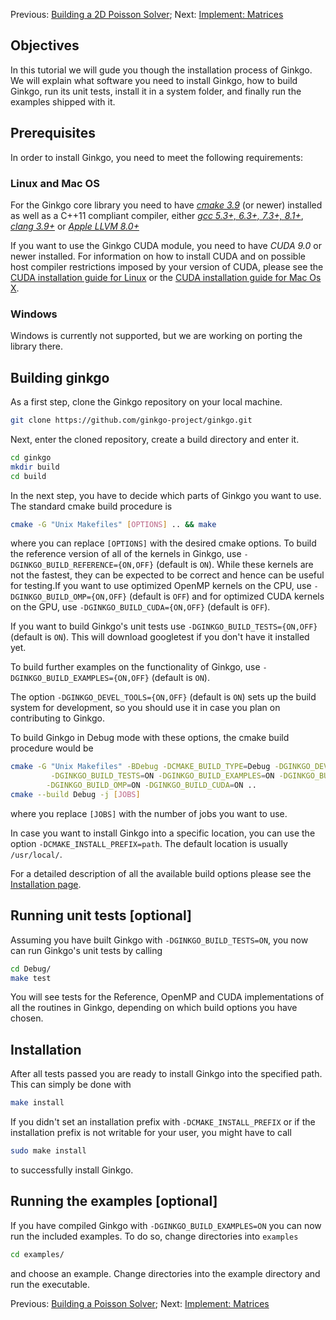 Previous: [Building a 2D Poisson Solver](./Tutorial:-Building-a-2D-Poisson-Solver); Next: [Implement: Matrices](./Tutorial-2:-Implement:-Matrices)

Objectives
----------

In this tutorial we will gude you though the installation process of Ginkgo. We will explain what software you need to install Ginkgo, how to build Ginkgo, run its unit tests, install it in a system folder, and finally run the examples shipped with it.

Prerequisites
-------------

In order to install Ginkgo, you need to meet the following requirements:

### Linux and Mac OS 

For the Ginkgo core library you need to have [_cmake 3.9_](https://cmake.org/install/) (or newer) installed as well as a C++11 compliant compiler, either [_gcc 5.3+, 6.3+, 7.3+, 8.1+_](https://gcc.gnu.org/install/index.html), [_clang 3.9+_](https://clang.llvm.org/get_started.html) or [_Apple LLVM 8.0+_](https://developer.apple.com/library/archive/documentation/CompilerTools/Conceptual/LLVMCompilerOverview/index.html)

If you want to use the Ginkgo CUDA module, you need to have _CUDA 9.0_ or newer installed. For information on how to install CUDA and on possible host compiler restrictions imposed by your version of CUDA, please see the [CUDA installation guide for Linux](https://docs.nvidia.com/cuda/cuda-installation-guide-linux/index.html) or the [CUDA installation guide for Mac Os X](https://docs.nvidia.com/cuda/cuda-installation-guide-mac-os-x/index.html).

### Windows

Windows is currently not supported, but we are working on porting the library there. 

Building ginkgo
---------------

As a first step, clone the Ginkgo repository on your local machine.

```sh
git clone https://github.com/ginkgo-project/ginkgo.git
```

Next, enter the cloned repository, create a build directory and enter it.

```sh
cd ginkgo
mkdir build
cd build
```

In the next step, you have to decide which parts of Ginkgo you want to use. The standard cmake build procedure is

```sh
cmake -G "Unix Makefiles" [OPTIONS] .. && make
```

where you can replace `[OPTIONS]` with the desired cmake options. 
To build the reference version of all of the kernels in Ginkgo, use `-DGINKGO_BUILD_REFERENCE={ON,OFF}` (default is `ON`). While these kernels are not the fastest, they can be expected to be correct and hence can be useful for testing.If you want to use optimized OpenMP kernels on the CPU, use `-DGINKGO_BUILD_OMP={ON,OFF}` (default is `OFF`) and for optimized CUDA kernels on the GPU, use `-DGINKGO_BUILD_CUDA={ON,OFF}` (default is `OFF`).

If you want to build Ginkgo's unit tests use `-DGINKGO_BUILD_TESTS={ON,OFF}` (default is `ON`). This will download googletest if you don't have it installed yet.

To build further examples on the functionality of Ginkgo, use `-DGINKGO_BUILD_EXAMPLES={ON,OFF}` (default is `ON`). 

The option `-DGINKGO_DEVEL_TOOLS={ON,OFF}` (default is `ON`) sets up the build system for development, so you should use it in case you plan on contributing to Ginkgo.

To build Ginkgo in Debug mode with these options, the cmake build procedure would be

```sh
cmake -G "Unix Makefiles" -BDebug -DCMAKE_BUILD_TYPE=Debug -DGINKGO_DEVEL_TOOLS=ON \
         -DGINKGO_BUILD_TESTS=ON -DGINKGO_BUILD_EXAMPLES=ON -DGINKGO_BUILD_REFERENCE=ON \
	    -DGINKGO_BUILD_OMP=ON -DGINKGO_BUILD_CUDA=ON ..
cmake --build Debug -j [JOBS]
```

where you replace `[JOBS]` with the number of jobs you want to use.

In case you want to install Ginkgo into a specific location, you can use the option `-DCMAKE_INSTALL_PREFIX=path`. The default location is usually `/usr/local/`.

For a detailed description of all the available build options please see the [Installation page](https://github.com/ginkgo-project/ginkgo/blob/develop/INSTALL.md).



Running unit tests [optional]
-----------------------------

Assuming you have built Ginkgo with `-DGINKGO_BUILD_TESTS=ON`, you now can run Ginkgo's unit tests by calling

```sh
cd Debug/
make test
```

You will see tests for the Reference, OpenMP and CUDA implementations of all the routines in Ginkgo, depending on which build options you have chosen.

Installation
------------

After all tests passed you are ready to install Ginkgo into the specified path. This can simply be done with 

```sh
make install
```

If you didn't set an installation prefix with `-DCMAKE_INSTALL_PREFIX` or if the installation prefix is not writable for your user, you might have to call

```sh
sudo make install
```

to successfully install Ginkgo.

Running the examples [optional]
-------------------------------

If you have compiled Ginkgo with `-DGINKGO_BUILD_EXAMPLES=ON` you can now run the included examples.
To do so, change directories into `examples`

```sh
cd examples/
```

and choose an example. Change directories into the example directory and run the executable.

Previous: [Building a Poisson Solver](./Tutorial:-Building-a-Poisson-Solver); Next: [Implement: Matrices](./Tutorial-2:-Implement:-Matrices)
